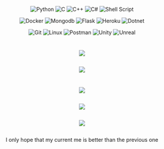 <p align = "center">
    <a>
        <img alt="Python" src="https://img.shields.io/badge/python%20-%2314354C.svg?&style=for-the-badge&logo=python&logoColor=cyan"/>
    </a>
    <a>
        <img alt="C" src="https://img.shields.io/badge/c%20-%2300599C.svg?&style=for-the-badge&logo=c&ogoColor=white"/>
    </a>
    <a>
        <img alt="C++" src="https://img.shields.io/badge/c++%20-%23e30000.svg?&style=for-the-badge&logo=c%2B%2B&ogoColor=white"/>
    </a>
    <a>
        <img alt="C#" src="https://img.shields.io/badge/c%23%20-%23391ed4.svg?&style=for-the-badge&logo=c-sharp&logoColor=white"/>
    </a>
    <a>
        <img alt="Shell Script" src="https://img.shields.io/badge/shell_script%20-%23121011.svg?&style=for-the-badge&logo=gnu-bash&logoColor=white"/>
    </a>
</p>

<p align = "center">
    <a>
        <img alt="Docker" src="https://img.shields.io/badge/docker%20-%2314354C.svg?&style=for-the-badge&logo=docker&logoColor=cyan"/>
    </a>
    <a>
        <img alt="Mongodb" src="https://img.shields.io/badge/mongodb%20-%2343853D.svg?&style=for-the-badge&logo=mongodb&logoColor=green"/>
    </a>
    <a>
        <img alt="Flask" src="https://img.shields.io/badge/flask%20-%2300599C.svg?&style=for-the-badge&logo=flask&ogoColor=green"/>
    </a>
    <a>
        <img alt="Heroku" src="https://img.shields.io/badge/heroku%20-%23a004b5.svg?&style=for-the-badge&logo=heroku&ogoColor=white"/>
    </a>
    <a>
        <img alt="Dotnet" src="https://img.shields.io/badge/.Net%20-%2314354C.svg?&style=for-the-badge&logo=dotnet&ogoColor=white"/>
    </a>
</p>


<p align = "center">
    <a>
        <img alt="Git" src="https://img.shields.io/badge/git%20-%23ff4719.svg?&style=for-the-badge&logo=git&logoColor=white"/>
    </a>
    <a>
        <img alt="Linux" src="https://img.shields.io/badge/linux%20-%23e3df00.svg?&style=for-the-badge&logo=linux&logoColor=white"/>
    </a>
    <a>
        <img alt="Postman" src="https://img.shields.io/badge/postman%20-%23ff4719.svg?&style=for-the-badge&logo=postman&logoColor=white"/>
    </a>
    <a>
        <img alt="Unity" src="https://img.shields.io/badge/modder%20unity%20-%2300599C.svg?&style=for-the-badge&logo=unity&logoColor=white"/>
    </a>
    <a>
        <img alt="Unreal" src="https://img.shields.io/badge/modder%20unreal%20-%2300599C.svg?&style=for-the-badge&logo=unreal%20engine&logoColor=white"/>
    </a>
</p>

<h1 align="center">
    <p>
        <img src="https://readme-typing-svg.herokuapp.com/?color=DD6387&center=true&lines=Developer+-+Reverser+-+Cheater">
    </p>
    <p>
        <img src="https://readme-typing-svg.herokuapp.com/?color=DD6387&center=true&lines=Third+party+%26+Tools+builder">
    </p>
</h1>


<h1 align="center">
    <p>
        <img src="http://github-readme-streak-stats.herokuapp.com/?user=Neotoxic-off&theme=dracula&hide_border=true">
    </p>
    <p>
        <img src="https://github-readme-stats.vercel.app/api?username=Neotoxic-off&hide_border=true&count_private=true&show_icons=true&theme=dracula">
    </p>
    <p>
        <img src="https://github-readme-stats-three-dun.vercel.app/api/top-langs/?username=Neotoxic-off&theme=dracula&hide_border=true&layout=compact">
    </p>
</h1>


<p align = "center">
    I only hope that my current me is better than the previous one
</p>


